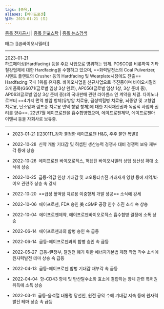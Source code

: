 ```yaml
---
tags: [종목,]
aliases: [에이프로젠]
날짜: 2023-01-21 (토)
---
```

[종목 전자공시](https://finance.naver.com/item/dart.naver?code=007460) |  [종목 인포스탁](https://www.infostock.co.kr/site/3d/3d_show.asp?codename=007460) | [종목 뉴스검색](https://m.search.naver.com/search.naver?where=m_news&sm=mtb_jum&query=에이프로젠)

태그: [[@바이오시밀러]]

___

2023-01-21   
하드페이싱(Hardfacing) 등을 주요 사업으로 영위하는 업체. POSCO를 비롯하여 기타철강업체에 대한 Hardfacing을 수행하고 있으며, ==화력발전소의 Coal Pulverizer, 시멘트 플랜트의 Crusher 등의 Hardfacing 및 Wearplate시장에도 진출== Hardfacing 국내 1위를 유지중. 바이오사업을 신규사업으로 추진중이며 바이오시밀러 3개 품목(GS071(글로벌 임상 3상 완료), AP056(글로벌 임상 1상, 3상 준비 중), AP063(글로벌 임상 3상 준비 중))의 국내판매 관련 라이센스 인 계약을 체결. 다이노나로부터 ==4가지 면역 항암 항체(유방암 치료용, 급성백혈병 치료용, 뇌종양 및 고형암 치료용, 난소암과 림프종 치료용 면역 항암 항체)에 대한 지적재산권과 독점적 사업화 권리를 양수==. 22년7월 에이프로젠을 흡수합병했으며, 에이프로젠제약, 에이프로젠아이앤씨 등을 자회사로 보유중.

___

- 2023-01-21 [[230111_감자 결정한 에이프로젠 H&G, 주주 불만 폭발]]


- 2022-10-28  신약 개발 기대감 및 허셉틴 생산능력 경쟁사 대비 경쟁력 보유 재부각 등에 상승  
- 2022-10-26  에이프로젠 바이오로직스, 허셉틴 바이오시밀러 상업 생산성 확대 소식에 상승  
- 2022-10-25  급등-약값 인상 기대감 및 코오롱티슈진 거래재개 영향 등에 제약/바이오 관련주 상승 속 강세  
- 2022-10-20  ==급성 혈액암 치료용 이중항체 개발 성공== 소식에 강세  
- 2022-10-06  에이프로젠, FDA 승인 美 cGMP 공장 인수 추진 소식 속 상승  
- 2022-10-04  에이프로젠제약, 에이프로젠바이오로직스 흡수합병 결정에 소폭 상승  
- 2022-06-14  에이프로젠과의 합병 승인 속 급등  
- 2022-06-14  급등-에이프로젠과의 합병 승인 속 급등  
- 2022-05-27  급등-尹정부, 탈원전 폐기 위한 에너지기본법 제정 작업 착수 소식에 원자력발전 테마 상승 속 급등  
- 2022-04-13  급등-에이프로젠 합병 기대감 재부각 속 급등  
- 2022-04-04  항-CD43 항체 및 탄산탈수소화 효소에 결합하는 항체 관련 특허권 취득에 소폭 상승
- 2022-03-11  급등-윤석열 대통령 당선인, 원전 공약 수혜 기대감 지속 등에 원자력발전 테마 상승 속 급등  